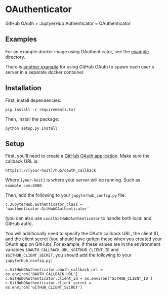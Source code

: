 # OAuthenticator

GitHub OAuth + JuptyerHub Authenticator = OAuthenticator

## Examples

For an example docker image using OAuthenticator, see the [example](example)
directory.

There is [another
example](https://github.com/jupyter/dockerspawner/tree/master/examples/oauth)
for using GitHub OAuth to spawn each user's server in a separate docker
container.

## Installation

First, install dependencies:

    pip install -r requirements.txt

Then, install the package:

    python setup.py install

## Setup

First, you'll need to create a [GitHub OAuth
application](https://github.com/settings/applications/new). Make sure the
callback URL is:

    http[s]://[your-host]/hub/oauth_callback

Where `[your-host]` is where your server will be running. Such as
`example.com:8000`.

Then, add the following to your `jupyterhub_config.py` file:

    c.JupyterHub.authenticator_class = 'oauthenticator.GitHubOAuthenticator'

(you can also use `LocalGitHubOAuthenticator` to handle both local and GitHub
auth).

You will additionally need to specify the OAuth callback URL, the client ID, and
the client secret (you should have gotten these when you created your OAuth app
on GitHub). For example, if these values are in the environment variables
`$OAUTH_CALLBACK_URL`, `$GITHUB_CLIENT_ID` and `$GITHUB_CLIENT_SECRET`, you
should add the following to your `jupyterhub_config.py`:

    c.GitHubOAuthenticator.oauth_callback_url = os.environ['OAUTH_CALLBACK_URL']
    c.GitHubOAuthenticator.client_id = os.environ['GITHUB_CLIENT_ID']
    c.GitHubOAuthenticator.client_secret = os.environ['GITHUB_CLIENT_SECRET']
